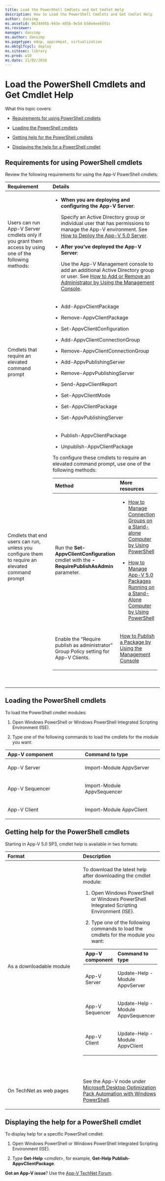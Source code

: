 ```yaml
---
title: Load the PowerShell Cmdlets and Get Cmdlet Help
description: How to Load the PowerShell Cmdlets and Get Cmdlet Help
author: dansimp
ms.assetid: 0624495b-943e-485b-9e54-b50e4ee6591c
ms.reviewer: 
manager: dansimp
ms.author: dansimp
ms.pagetype: mdop, appcompat, virtualization
ms.mktglfcycl: deploy
ms.sitesec: library
ms.prod: w10
ms.date: 11/02/2016
---
```



# Load the PowerShell Cmdlets and Get Cmdlet Help


What this topic covers:

-   [Requirements for using PowerShell cmdlets](#bkmk-reqs-using-posh)

-   [Loading the PowerShell cmdlets](#bkmk-load-cmdlets)

-   [Getting help for the PowerShell cmdlets](#bkmk-get-cmdlet-help)

-   [Displaying the help for a PowerShell cmdlet](#bkmk-display-help-cmdlet)

## <a href="" id="bkmk-reqs-using-posh"></a>Requirements for using PowerShell cmdlets


Review the following requirements for using the App-V PowerShell cmdlets:

<table>
<colgroup>
<col width="50%" />
<col width="50%" />
</colgroup>
<thead>
<tr class="header">
<th align="left">Requirement</th>
<th align="left">Details</th>
</tr>
</thead>
<tbody>
<tr class="odd">
<td align="left"><p>Users can run App-V Server cmdlets only if you grant them access by using one of the following methods:</p></td>
<td align="left"><ul>
<li><p><strong>When you are deploying and configuring the App-V Server</strong>:</p>
<p>Specify an Active Directory group or individual user that has permissions to manage the App-V environment. See <a href="how-to-deploy-the-app-v-50-server-50sp3.md" data-raw-source="[How to Deploy the App-V 5.0 Server](how-to-deploy-the-app-v-50-server-50sp3.md)">How to Deploy the App-V 5.0 Server</a>.</p></li>
<li><p><strong>After you’ve deployed the App-V Server</strong>:</p>
<p>Use the App-V Management console to add an additional Active Directory group or user. See <a href="how-to-add-or-remove-an-administrator-by-using-the-management-console.md" data-raw-source="[How to Add or Remove an Administrator by Using the Management Console](how-to-add-or-remove-an-administrator-by-using-the-management-console.md)">How to Add or Remove an Administrator by Using the Management Console</a>.</p></li>
</ul></td>
</tr>
<tr class="even">
<td align="left"><p>Cmdlets that require an elevated command prompt</p></td>
<td align="left"><ul>
<li><p>Add-AppvClientPackage</p></li>
<li><p>Remove-AppvClientPackage</p></li>
<li><p>Set-AppvClientConfiguration</p></li>
<li><p>Add-AppvClientConnectionGroup</p></li>
<li><p>Remove-AppvClientConnectionGroup</p></li>
<li><p>Add-AppvPublishingServer</p></li>
<li><p>Remove-AppvPublishingServer</p></li>
<li><p>Send-AppvClientReport</p></li>
<li><p>Set-AppvClientMode</p></li>
<li><p>Set-AppvClientPackage</p></li>
<li><p>Set-AppvPublishingServer</p></li>
</ul></td>
</tr>
<tr class="odd">
<td align="left"><p>Cmdlets that end users can run, unless you configure them to require an elevated command prompt</p></td>
<td align="left"><ul>
<li><p>Publish-AppvClientPackage</p></li>
<li><p>Unpublish-AppvClientPackage</p></li>
</ul>
<p>To configure these cmdlets to require an elevated command prompt, use one of the following methods:</p>
<table>
<colgroup>
<col width="50%" />
<col width="50%" />
</colgroup>
<thead>
<tr class="header">
<th align="left">Method</th>
<th align="left">More resources</th>
</tr>
</thead>
<tbody>
<tr class="odd">
<td align="left"><p>Run the <strong>Set-AppvClientConfiguration</strong> cmdlet with the <strong>-RequirePublishAsAdmin</strong> parameter.</p></td>
<td align="left"><ul>
<li><p><a href="how-to-manage-connection-groups-on-a-stand-alone-computer-by-using-powershell.md#bkmk-admin-only-posh-topic-cg" data-raw-source="[How to Manage Connection Groups on a Stand-alone Computer by Using PowerShell](how-to-manage-connection-groups-on-a-stand-alone-computer-by-using-powershell.md#bkmk-admin-only-posh-topic-cg)">How to Manage Connection Groups on a Stand-alone Computer by Using PowerShell</a></p></li>
<li><p><a href="how-to-manage-app-v-50-packages-running-on-a-stand-alone-computer-by-using-powershell.md" data-raw-source="[How to Manage App-V 5.0 Packages Running on a Stand-Alone Computer by Using PowerShell](how-to-manage-app-v-50-packages-running-on-a-stand-alone-computer-by-using-powershell.md)">How to Manage App-V 5.0 Packages Running on a Stand-Alone Computer by Using PowerShell</a></p></li>
</ul></td>
</tr>
<tr class="even">
<td align="left"><p>Enable the “Require publish as administrator” Group Policy setting for App-V Clients.</p></td>
<td align="left"><p><a href="how-to-publish-a-package-by-using-the-management-console-50.md" data-raw-source="[How to Publish a Package by Using the Management Console](how-to-publish-a-package-by-using-the-management-console-50.md)">How to Publish a Package by Using the Management Console</a> </p></td>
</tr>
</tbody>
</table>
<p> </p></td>
</tr>
</tbody>
</table>

 

## <a href="" id="bkmk-load-cmdlets"></a>Loading the PowerShell cmdlets
To load the PowerShell cmdlet modules:

1.  Open Windows PowerShell or Windows PowerShell Integrated Scripting Environment (ISE).

2.  Type one of the following commands to load the cmdlets for the module you want:

<table>
<colgroup>
<col width="50%" />
<col width="50%" />
</colgroup>
<thead>
<tr class="header">
<th align="left">App-V component</th>
<th align="left">Command to type</th>
</tr>
</thead>
<tbody>
<tr class="odd">
<td align="left"><p>App-V Server</p></td>
<td align="left"><p>Import-Module AppvServer</p></td>
</tr>
<tr class="even">
<td align="left"><p>App-V Sequencer</p></td>
<td align="left"><p>Import-Module AppvSequencer</p></td>
</tr>
<tr class="odd">
<td align="left"><p>App-V Client</p></td>
<td align="left"><p>Import-Module AppvClient</p></td>
</tr>
</tbody>
</table>

 

## <a href="" id="bkmk-get-cmdlet-help"></a>Getting help for the PowerShell cmdlets
Starting in App-V 5.0 SP3, cmdlet help is available in two formats:

<table>
<colgroup>
<col width="50%" />
<col width="50%" />
</colgroup>
<thead>
<tr class="header">
<th align="left">Format</th>
<th align="left">Description</th>
</tr>
</thead>
<tbody>
<tr class="odd">
<td align="left"><p>As a downloadable module</p></td>
<td align="left"><p>To download the latest help after downloading the cmdlet module:</p>
<ol>
<li><p>Open Windows PowerShell or Windows PowerShell Integrated Scripting Environment (ISE).</p></li>
<li><p>Type one of the following commands to load the cmdlets for the module you want:</p></li>
</ol>
<table>
<colgroup>
<col width="50%" />
<col width="50%" />
</colgroup>
<thead>
<tr class="header">
<th align="left">App-V component</th>
<th align="left">Command to type</th>
</tr>
</thead>
<tbody>
<tr class="odd">
<td align="left"><p>App-V Server</p></td>
<td align="left"><p>Update-Help -Module AppvServer</p></td>
</tr>
<tr class="even">
<td align="left"><p>App-V Sequencer</p></td>
<td align="left"><p>Update-Help -Module AppvSequencer</p></td>
</tr>
<tr class="odd">
<td align="left"><p>App-V Client</p></td>
<td align="left"><p>Update-Help -Module AppvClient</p></td>
</tr>
</tbody>
</table>
<p> </p></td>
</tr>
<tr class="even">
<td align="left"><p>On TechNet as web pages</p></td>
<td align="left"><p>See the App-V node under <a href="https://technet.microsoft.com/library/dn520245.aspx" data-raw-source="[Microsoft Desktop Optimization Pack Automation with Windows PowerShell](https://technet.microsoft.com/library/dn520245.aspx)">Microsoft Desktop Optimization Pack Automation with Windows PowerShell</a>.</p></td>
</tr>
</tbody>
</table>

 

## <a href="" id="bkmk-display-help-cmdlet"></a>Displaying the help for a PowerShell cmdlet
To display help for a specific PowerShell cmdlet:

1.  Open Windows PowerShell or Windows PowerShell Integrated Scripting Environment (ISE).

2.  Type **Get-Help** &lt;*cmdlet*&gt;, for example, **Get-Help Publish-AppvClientPackage**.

**Got an App-V issue**? Use the [App-V TechNet Forum](https://social.technet.microsoft.com/Forums/home?forum=mdopappv).

 

 





